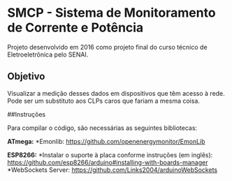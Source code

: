 # SMCP - Sistema de Monitoramento de Corrente e Potência
Projeto desenvolvido em 2016 como projeto final do curso técnico de Eletroeletrônica pelo SENAI.

## Objetivo
Visualizar a medição desses dados em dispositivos que têm acesso à rede.
Pode ser um substituto aos CLPs caros que fariam a mesma coisa.

##Instruções

Para compilar o código, são necessárias as seguintes bibliotecas:

**ATmega:**
*Emonlib: https://github.com/openenergymonitor/EmonLib

**ESP8266:**
*Instalar o suporte à placa conforme instruções (em inglês): https://github.com/esp8266/arduino#installing-with-boards-manager
*WebSockets Server: https://github.com/Links2004/arduinoWebSockets 